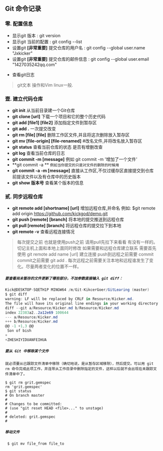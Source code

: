 Git 命令记录
---
### 零. 配置信息
  *  显示git 版本 : git version
  *  显示git 当前的配置          : git config --list 
  *  设置git **[非常重要]**  提交仓库的用户名     : git config --global user.name  "Jxkicker"
  *  设置git **[非常重要]**  提交仓库的邮件信息  : git config --global user.email  "1427035242qq.com"
+ 查看git日志  
> git文本 操作和Vim linux一般.

### 壹. 建立代码仓库
* **git init** 从当前目录建一个Git仓库
* **git clone [url]**  下载一个项目和它的整个历史代码
* **git add [file1] [file2]** 添加指定文件到暂存区
* **git add .** 一次提交改变 
* **git rm [file] [file]** 删除工作区文件,并且将这次删除放入暂存区
* **git mv [file-origin] [file-renamed]** #改名文件,并将改名放入暂存区
* **git status** 查看当前仓库的状态  是否有增删改查
* **git log** 查看当前仓库的日志
* **git commit -m [message]** 例如  git commit -m '增加了一个文件'
* **git commit -a ** `例如当你提交的只是对文件的删除的时候用`
* **git commit -a -m [message]** 直接从工作区,不仅过缓存区直接提交到仓库 前提该文件以及有仓库中的历史版本
* **git show 版本号** 查看某个版本的信息
### 贰. 同步远程仓库
* **git remote add [shortname] [url]** 增加远程仓库,并命名  例如: $git remote add origin https://github.com/kickgod/demo.git
* **git push [remote] [branch]** 将本地的提交推送到远程仓库
* **git pull [remote] [branch]** 将远程仓库的提交拉下到本地
* **git remote -v** 查看远程连接情况
> 每次提交之前 也就是使用push之前 请用pull先拉下来看看 有没有一样的。切记主机上面和本地上面同时修改
> 如果需要和远程仓库建立联系 需要首先使用 git remote add name [url] 建立连接 push到远程之前需要 commit commit之前需要 git add .
> 每次远程之前需要关注本地和远程谁发生了变化。尽量两者变化的位置不一样。

##### `要查看尚未暂存的文件更新了哪些部分，不加参数直接输入 git diff：`
```C#
Kick@DESKTOP-SQETH1P MINGW64 /m/Git-KikcerGoer/GitLearing (master)
$ git diff
warning: LF will be replaced by CRLF in Resource/Kicker.md.
The file will have its original line endings in your working directory.
diff --git a/Resource/Kicker.md b/Resource/Kicker.md
index 22383a2..2a12e69 100644
--- a/Resource/Kicker.md
+++ b/Resource/Kicker.md
@@ -1 +1,3 @@
 Son of bish
+
+ZHESHIYIDUANFEIHUA
```
##### `要从 Git 中移除某个文件`
`就必须要从已跟踪文件清单中移除（确切地说，是从暂存区域移除），然后提交。可以用 git rm 命令完成此项工作，并连带从工作目录中删除指定的文件，这样以后就不会出现在未跟踪文件清单中了。`
```shell
$ git rm grit.gemspec
rm 'grit.gemspec'
$ git status
# On branch master
#
# Changes to be committed:
# (use "git reset HEAD <file>..." to unstage)
#
# deleted: grit.gemspec
#
```
##### `移动文件`
```C#
 $ git mv file_from file_to
```
